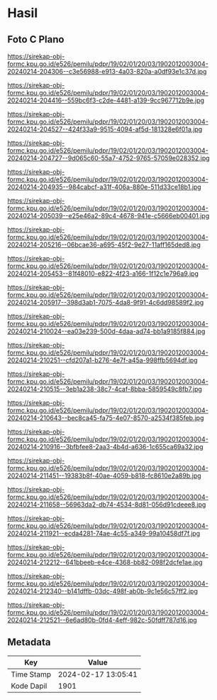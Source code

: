 # Hasil

## Foto C Plano

https://sirekap-obj-formc.kpu.go.id/e526/pemilu/pdpr/19/02/01/20/03/1902012003004-20240214-204306--c3e56988-e913-4a03-820a-a0df93e1c37d.jpg

https://sirekap-obj-formc.kpu.go.id/e526/pemilu/pdpr/19/02/01/20/03/1902012003004-20240214-204416--559bc6f3-c2de-4481-a139-9cc967712b9e.jpg

https://sirekap-obj-formc.kpu.go.id/e526/pemilu/pdpr/19/02/01/20/03/1902012003004-20240214-204527--424f33a9-9515-4094-af5d-181328e6f01a.jpg

https://sirekap-obj-formc.kpu.go.id/e526/pemilu/pdpr/19/02/01/20/03/1902012003004-20240214-204727--9d065c60-55a7-4752-9765-57059e028352.jpg

https://sirekap-obj-formc.kpu.go.id/e526/pemilu/pdpr/19/02/01/20/03/1902012003004-20240214-204935--984cabcf-a31f-406a-880e-511d33ce18b1.jpg

https://sirekap-obj-formc.kpu.go.id/e526/pemilu/pdpr/19/02/01/20/03/1902012003004-20240214-205039--e25e46a2-89c4-4678-941e-c5666eb00401.jpg

https://sirekap-obj-formc.kpu.go.id/e526/pemilu/pdpr/19/02/01/20/03/1902012003004-20240214-205216--06bcae36-a695-45f2-9e27-11aff165ded8.jpg

https://sirekap-obj-formc.kpu.go.id/e526/pemilu/pdpr/19/02/01/20/03/1902012003004-20240214-205453--81f48010-e822-4f23-a166-1f12c1e796a9.jpg

https://sirekap-obj-formc.kpu.go.id/e526/pemilu/pdpr/19/02/01/20/03/1902012003004-20240214-205917--398d3ab1-7075-4da8-9f91-4c6dd98589f2.jpg

https://sirekap-obj-formc.kpu.go.id/e526/pemilu/pdpr/19/02/01/20/03/1902012003004-20240214-210024--ea03e239-500d-4daa-ad74-bb1a9185f884.jpg

https://sirekap-obj-formc.kpu.go.id/e526/pemilu/pdpr/19/02/01/20/03/1902012003004-20240214-210251--cfd207a1-b276-4e7f-a45a-998ffb5694df.jpg

https://sirekap-obj-formc.kpu.go.id/e526/pemilu/pdpr/19/02/01/20/03/1902012003004-20240214-210515--3eb1a238-38c7-4caf-8bba-5859549c8fb7.jpg

https://sirekap-obj-formc.kpu.go.id/e526/pemilu/pdpr/19/02/01/20/03/1902012003004-20240214-210643--bec8ca45-fa75-4e07-8570-a2534f385feb.jpg

https://sirekap-obj-formc.kpu.go.id/e526/pemilu/pdpr/19/02/01/20/03/1902012003004-20240214-210916--3bfbfee8-2aa3-4b4d-a636-1c655ca69a32.jpg

https://sirekap-obj-formc.kpu.go.id/e526/pemilu/pdpr/19/02/01/20/03/1902012003004-20240214-211451--19383b8f-40ae-4059-b818-fc8610e2a89b.jpg

https://sirekap-obj-formc.kpu.go.id/e526/pemilu/pdpr/19/02/01/20/03/1902012003004-20240214-211658--56963da2-db74-4534-8d81-056d91cdeee8.jpg

https://sirekap-obj-formc.kpu.go.id/e526/pemilu/pdpr/19/02/01/20/03/1902012003004-20240214-211921--ecda4281-74ae-4c55-a349-99a10458df7f.jpg

https://sirekap-obj-formc.kpu.go.id/e526/pemilu/pdpr/19/02/01/20/03/1902012003004-20240214-212212--641bbeeb-e4ce-4368-bb82-098f2dcfe1ae.jpg

https://sirekap-obj-formc.kpu.go.id/e526/pemilu/pdpr/19/02/01/20/03/1902012003004-20240214-212340--b141dffb-03dc-498f-ab0b-9c1e56c57ff2.jpg

https://sirekap-obj-formc.kpu.go.id/e526/pemilu/pdpr/19/02/01/20/03/1902012003004-20240214-212521--6e6ad80b-0fd4-4eff-982c-50fdff787d16.jpg


## Metadata

| Key        | Value               |
| ---------- | ------------------- |
| Time Stamp | 2024-02-17 13:05:41 |
| Kode Dapil | 1901                |



